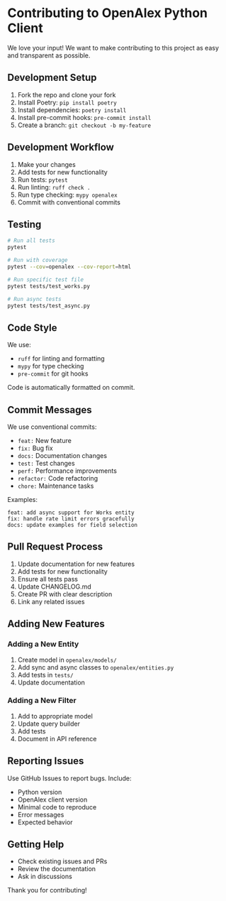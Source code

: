 # Contributing to OpenAlex Python Client

We love your input! We want to make contributing to this project as easy and transparent as possible.

## Development Setup

1. Fork the repo and clone your fork
2. Install Poetry: `pip install poetry`
3. Install dependencies: `poetry install`
4. Install pre-commit hooks: `pre-commit install`
5. Create a branch: `git checkout -b my-feature`

## Development Workflow

1. Make your changes
2. Add tests for new functionality
3. Run tests: `pytest`
4. Run linting: `ruff check .`
5. Run type checking: `mypy openalex`
6. Commit with conventional commits

## Testing

```bash
# Run all tests
pytest

# Run with coverage
pytest --cov=openalex --cov-report=html

# Run specific test file
pytest tests/test_works.py

# Run async tests
pytest tests/test_async.py
```

## Code Style

We use:
- `ruff` for linting and formatting
- `mypy` for type checking
- `pre-commit` for git hooks

Code is automatically formatted on commit.

## Commit Messages

We use conventional commits:

- `feat:` New feature
- `fix:` Bug fix
- `docs:` Documentation changes
- `test:` Test changes
- `perf:` Performance improvements
- `refactor:` Code refactoring
- `chore:` Maintenance tasks

Examples:
```
feat: add async support for Works entity
fix: handle rate limit errors gracefully
docs: update examples for field selection
```

## Pull Request Process

1. Update documentation for new features
2. Add tests for new functionality
3. Ensure all tests pass
4. Update CHANGELOG.md
5. Create PR with clear description
6. Link any related issues

## Adding New Features

### Adding a New Entity

1. Create model in `openalex/models/`
2. Add sync and async classes to `openalex/entities.py`
3. Add tests in `tests/`
4. Update documentation

### Adding a New Filter

1. Add to appropriate model
2. Update query builder
3. Add tests
4. Document in API reference

## Reporting Issues

Use GitHub Issues to report bugs. Include:
- Python version
- OpenAlex client version
- Minimal code to reproduce
- Error messages
- Expected behavior

## Getting Help

- Check existing issues and PRs
- Review the documentation
- Ask in discussions

Thank you for contributing!
